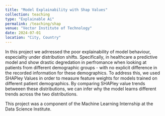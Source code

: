 ```yaml
---
title: "Model Explainability with Shap Values"
collection: teaching
type: "Explainable Ai"
permalink: /teaching/shap
venue: "Vector Institute of Technology"
date: 2024-07-01
location: "City, Country"
---
```


In this project we adrressed the poor explainability of model behaviour, especiallty under distribution shifts. Specifically, in healthcare a predictive model and show drastic degredation in perfromance when looking at patients from different demographic groups - with no explicit difference in the recorded information for these demographics. To address this, we used SHAPley Values in order to measure feature weights for models trained on different patient demographics. By comparing SHAPley value trends betweeen these distributions, we can infer why the model learns different trends across the two distributions. 

This project was a component of the Machine Learning Internship at the Data Science Institute.

